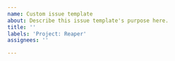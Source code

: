 ```yaml
---
name: Custom issue template
about: Describe this issue template's purpose here.
title: ''
labels: 'Project: Reaper'
assignees: ''

---
```



